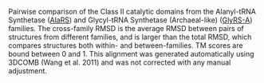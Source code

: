 Pairwise comparison of the Class II catalytic domains from the Alanyl-tRNA Synthetase (<a href='/class2/ala'>AlaRS</a>) and Glycyl-tRNA Synthetase (Archaeal-like) (<a href='/class2/gly1'>GlyRS-A</a>) families. 
	The cross-family RMSD is the average RMSD between pairs of structures from different families, and is
	 larger than the total RMSD, which compares structures both within- and between-families. TM scores are bound between 0 and 1. 
	 This alignment was generated automatically using 3DCOMB (Wang et al. 2011) and was not corrected with any manual adjustment.
